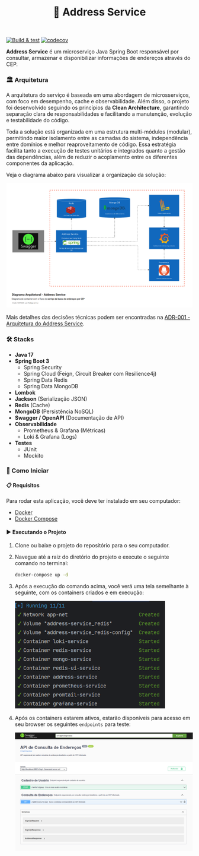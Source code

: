 <h1 align="center">
📍 Address Service
</h1><br>

[![Build & test](https://github.com/RodrigoAntonioCruz/crud-clean-architecture/actions/workflows/build.yml/badge.svg)](https://github.com/RodrigoAntonioCruz/crud-clean-architecture/actions/workflows/build.yml) [![codecov](https://codecov.io/gh/RodrigoAntonioCruz/crud-clean-architecture/graph/badge.svg?token=oXUNgmqgIm)](https://codecov.io/gh/RodrigoAntonioCruz/crud-clean-architecture)

**Address Service** é um microserviço Java Spring Boot responsável por consultar, armazenar e disponibilizar informações de endereços através do CEP.

### 🏛️ Arquitetura

A arquitetura do serviço é baseada em uma abordagem de microsserviços, com foco em desempenho, cache e observabilidade. Além disso, o projeto foi desenvolvido seguindo os princípios da **Clean Architecture**, garantindo separação clara de responsabilidades e facilitando a manutenção, evolução e testabilidade do código.

Toda a solução está organizada em uma estrutura multi-módulos (modular), permitindo maior isolamento entre as camadas do sistema, independência entre domínios e melhor reaproveitamento de código. Essa estratégia facilita tanto a execução de testes unitários e integrados quanto a gestão das dependências, além de reduzir o acoplamento entre os diferentes componentes da aplicação.

Veja o diagrama abaixo para visualizar a organização da solução:

![Diagrama Arquitetural](docs/img/diagrama-arquitetura.png)

Mais detalhes das decisões técnicas podem ser encontradas na [ADR-001 - Arquitetura do Address Service](docs/adr/ADR-001-architecture-address-service.md).

### 🛠️ Stacks

- **Java 17**
- **Spring Boot 3**
  - Spring Security
  - Spring Cloud (Feign, Circuit Breaker com Resilience4j)
  - Spring Data Redis
  - Spring Data MongoDB
- **Lombok**
- **Jackson** (Serialização JSON)
- **Redis** (Cache)
- **MongoDB** (Persistência NoSQL)
- **Swagger / OpenAPI** (Documentação de API)
- **Observabilidade**
  - Prometheus & Grafana (Métricas)
  - Loki & Grafana (Logs)
- **Testes**
  - JUnit
  - Mockito

### 🚀 Como Iniciar

#### 📋 Requisitos

Para rodar esta aplicação, você deve ter instalado em seu computador:

- [Docker](https://docs.docker.com/get-started/)
- [Docker Compose](https://docs.docker.com/compose/)

#### ▶️ Executando o Projeto

1. Clone ou baixe o projeto do repositório para o seu computador.

2. Navegue até a raiz do diretório do projeto e execute o seguinte comando no terminal:

    ```bash
    docker-compose up -d
    ```

3. Após a execução do comando acima, você verá uma tela semelhante à seguinte, com os containers criados e em execução:

   ![Application Build Terminal](docs/img/app-build-terminal.png)

4. Após os containers estarem ativos, estarão disponíveis para acesso em seu browser os seguintes `endpoints` para teste:

    <a href="http://localhost:8887/v1/api/swagger-ui/index.html" target="_blank" title="Clique e navegue!">

   ![Application Swagger](docs/img/app-swagger.png)

    </a>
